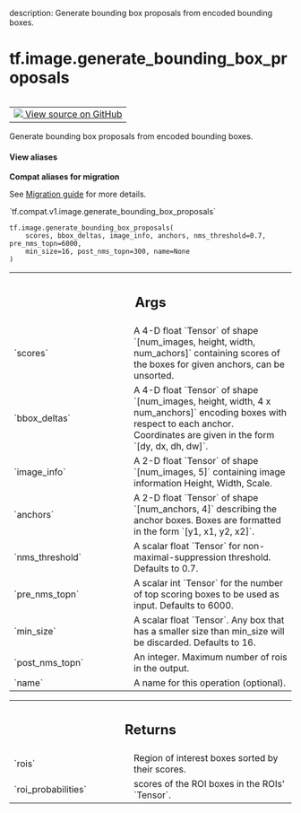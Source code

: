 description: Generate bounding box proposals from encoded bounding boxes.

<div itemscope itemtype="http://developers.google.com/ReferenceObject">
<meta itemprop="name" content="tf.image.generate_bounding_box_proposals" />
<meta itemprop="path" content="Stable" />
</div>

# tf.image.generate_bounding_box_proposals

<!-- Insert buttons and diff -->

<table class="tfo-notebook-buttons tfo-api nocontent" align="left">
<td>
  <a target="_blank" href="https://github.com/tensorflow/tensorflow/blob/r2.4/tensorflow/python/ops/image_ops_impl.py#L5532-L5580">
    <img src="https://www.tensorflow.org/images/GitHub-Mark-32px.png" />
    View source on GitHub
  </a>
</td>
</table>



Generate bounding box proposals from encoded bounding boxes.

<section class="expandable">
  <h4 class="showalways">View aliases</h4>
  <p>
<b>Compat aliases for migration</b>
<p>See
<a href="https://www.tensorflow.org/guide/migrate">Migration guide</a> for
more details.</p>
<p>`tf.compat.v1.image.generate_bounding_box_proposals`</p>
</p>
</section>

<pre class="devsite-click-to-copy prettyprint lang-py tfo-signature-link">
<code>tf.image.generate_bounding_box_proposals(
    scores, bbox_deltas, image_info, anchors, nms_threshold=0.7, pre_nms_topn=6000,
    min_size=16, post_nms_topn=300, name=None
)
</code></pre>



<!-- Placeholder for "Used in" -->


<!-- Tabular view -->
 <table class="responsive fixed orange">
<colgroup><col width="214px"><col></colgroup>
<tr><th colspan="2"><h2 class="add-link">Args</h2></th></tr>

<tr>
<td>
`scores`
</td>
<td>
A 4-D float `Tensor` of shape
`[num_images, height, width, num_achors]` containing scores of
the boxes for given anchors, can be unsorted.
</td>
</tr><tr>
<td>
`bbox_deltas`
</td>
<td>
A 4-D float `Tensor` of shape
`[num_images, height, width, 4 x num_anchors]` encoding boxes 
with respect to each anchor. Coordinates are given 
in the form `[dy, dx, dh, dw]`.
</td>
</tr><tr>
<td>
`image_info`
</td>
<td>
A 2-D float `Tensor` of shape `[num_images, 5]` 
containing image information Height, Width, Scale.
</td>
</tr><tr>
<td>
`anchors`
</td>
<td>
A 2-D float `Tensor` of shape `[num_anchors, 4]` 
describing the anchor boxes.
Boxes are formatted in the form `[y1, x1, y2, x2]`.
</td>
</tr><tr>
<td>
`nms_threshold`
</td>
<td>
A scalar float `Tensor` for non-maximal-suppression
threshold. Defaults to 0.7.
</td>
</tr><tr>
<td>
`pre_nms_topn`
</td>
<td>
A scalar int `Tensor` for the number of 
top scoring boxes to be used as input. Defaults to 6000.
</td>
</tr><tr>
<td>
`min_size`
</td>
<td>
A scalar float `Tensor`. Any box that has a smaller size
than min_size will be discarded. Defaults to 16.
</td>
</tr><tr>
<td>
`post_nms_topn`
</td>
<td>
An integer. Maximum number of rois in the output.
</td>
</tr><tr>
<td>
`name`
</td>
<td>
A name for this operation (optional).
</td>
</tr>
</table>



<!-- Tabular view -->
 <table class="responsive fixed orange">
<colgroup><col width="214px"><col></colgroup>
<tr><th colspan="2"><h2 class="add-link">Returns</h2></th></tr>

<tr>
<td>
`rois`
</td>
<td>
Region of interest boxes sorted by their scores.
</td>
</tr><tr>
<td>
`roi_probabilities`
</td>
<td>
scores of the ROI boxes in the ROIs' `Tensor`.
</td>
</tr>
</table>

